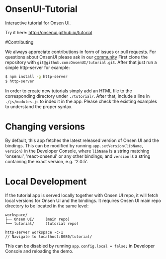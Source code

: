 # OnsenUI-Tutorial
Interactive tutorial for Onsen UI.

Try it here: http://onsenui.github.io/tutorial

#Contributing

We always appreciate contributions in form of issues or pull requests. For questions about OnsenUI please ask in our [community](https://community.onsen.io/)
First clone the repository with `git@github.com:OnsenUI/tutorial.git`. After that just run a simple http-server for example:

```bash
$ npm install -g http-server
$ http-server
```

In order to create new tutorials simply add an HTML file to the corresponding directory under `./tutorial/`. After that, include a line in `./js/modules.js` to index it in the app. Please check the existing examples to understand the proper syntax.

# Changing versions

By default, this app fetches the latest released version of Onsen UI and the bindings. This can be modified by running `app.setVersion(libName, version)` in the Developer Console, where `libName` is a string matching 'onsenui', 'react-onsenui' or any other bindings; and `version` is a string containing the exact version, e.g. '2.0.5'.

# Local Development

If the tutorial app is served locally together with Onsen UI repo, it will fetch local versions for Onsen UI and the bindings. It requires Onsen UI main repo directory to be located in the same level:

```
workspace/
├── Onsen UI/     (main repo)
└── tutorial/     (tutorial repo)

http-server workspace -c-1
// Navigate to localhost:8080/tutorial/
```

This can be disabled by running `app.config.local = false;` in Developer Console and reloading the demo.

